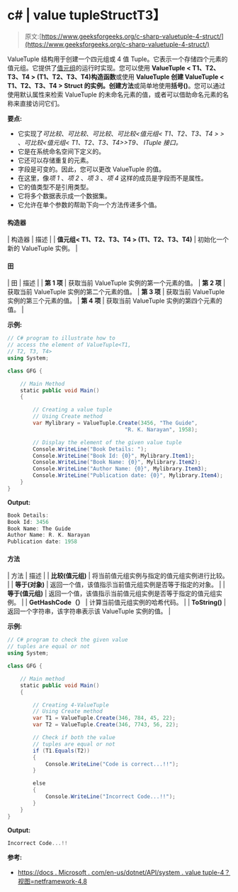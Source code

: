# c# | value tuple<t1>Struct</t1>T3】

> 原文:[https://www.geeksforgeeks.org/c-sharp-valuetuple-4-struct/](https://www.geeksforgeeks.org/c-sharp-valuetuple-4-struct/)

ValueTuple <t1>结构用于创建一个四元组或 4 值 Tuple。它表示一个存储四个元素的值元组。它提供了[值元组](https://www.geeksforgeeks.org/valuetuple-in-c-sharp/)的运行时实现。您可以使用 **ValueTuple < T1、T2、T3、T4 > (T1、T2、T3、T4)构造函数**或使用 **ValueTuple 创建 ValueTuple < T1、T2、T3、T4 > Struct 的实例。创建方法**或简单地使用**括号()**。您可以通过使用默认属性来检索 ValueTuple 的未命名元素的值，或者可以借助命名元素的名称来直接访问它们。</t1>

**要点:**

*   它实现了*可比较*、*可比较*、*可比较*、*可比较<值元组< T1、T2、T3、T4 > >* 、*可比较<值元组< T1、T2、T3、T4>>T9、 *ITuple* 接口。*
*   它是在系统命名空间下定义的。
*   它还可以存储重复的元素。
*   字段是可变的。因此，您可以更改 ValueTuple <t1>的值。</t1>
*   在这里，像*项 1* 、*项 2* 、*项 3* 、*项 4* 这样的成员是字段而不是属性。
*   它的值类型不是引用类型。
*   它将多个数据表示成一个数据集。
*   它允许在单个参数的帮助下向一个方法传递多个值。

#### 构造器

| 构造器 | 描述 |
| **值元组< T1、T2、T3、T4 > (T1、T2、T3、T4)** | 初始化一个新的 ValueTuple <t1 t2="" t3="" t4="">实例。</t1> |

#### 田

| 田 | 描述 |
| **第 1 项** | 获取当前 ValueTuple <t1 t2="" t3="" t4="">实例的第一个元素的值。</t1> | **第 2 项** | 获取当前 ValueTuple <t1 t2="" t3="" t4="">实例的第二个元素的值。</t1> | **第 3 项** | 获取当前 ValueTuple <t1 t2="" t3="" t4="">实例的第三个元素的值。</t1> | **第 4 项** | 获取当前 ValueTuple <t1 t2="" t3="" t4="">实例的第四个元素的值。</t1> |

**示例:**

```cs
// C# program to illustrate how to
// access the element of ValueTuple<T1,
// T2, T3, T4>
using System;

class GFG {

    // Main Method
    static public void Main()
    {

        // Creating a value tuple
        // Using Create method
        var Mylibrary = ValueTuple.Create(3456, "The Guide",
                                     "R. K. Narayan", 1958);

        // Display the element of the given value tuple
        Console.WriteLine("Book Details: ");
        Console.WriteLine("Book Id: {0}", Mylibrary.Item1);
        Console.WriteLine("Book Name: {0}", Mylibrary.Item2);
        Console.WriteLine("Author Name: {0}", Mylibrary.Item3);
        Console.WriteLine("Publication date: {0}", Mylibrary.Item4);
    }
}
```

**Output:**

```cs
Book Details: 
Book Id: 3456
Book Name: The Guide
Author Name: R. K. Narayan
Publication date: 1958

```

#### 方法

| 方法 | 描述 |
| **比较(值元组)** | 将当前值元组<t1 t2="" t3="" t4="">实例与指定的值元组<t1 t2="" t3="" t4="">实例进行比较。</t1></t1> |
| **等于(对象)** | 返回一个值，该值指示当前值元组<t1 t2="" t3="" t4="">实例是否等于指定的对象。</t1> |
| **等于(值元组)** | 返回一个值，该值指示当前值元组<t1 t2="" t3="" t4="">实例是否等于指定的值元组<t1 t2="" t3="" t4="">实例。</t1></t1> |
| **GetHashCode（）** | 计算当前值元组<t1 t2="" t3="" t4="">实例的哈希代码。</t1> |
| **ToString()** | 返回一个字符串，该字符串表示该 ValueTuple <t1 t2="" t3="" t4="">实例的值。</t1>  |

**示例:**

```cs
// C# program to check the given value
// tuples are equal or not
using System;

class GFG {

    // Main method
    static public void Main()
    {

        // Creating 4-ValueTuple
        // Using Create method
        var T1 = ValueTuple.Create(346, 784, 45, 22);
        var T2 = ValueTuple.Create(346, 7743, 56, 22);

        // Check if both the value
        // tuples are equal or not
        if (T1.Equals(T2)) 
        {
            Console.WriteLine("Code is correct...!!");
        }

        else 
        {
            Console.WriteLine("Incorrect Code...!!");
        }
    }
}
```

**Output:**

```cs
Incorrect Code...!!

```

**参考:**

*   [https://docs . Microsoft . com/en-us/dotnet/API/system . value tuple-4？视图=netframework-4.8](https://docs.microsoft.com/en-us/dotnet/api/system.valuetuple-4?view=netframework-4.8)